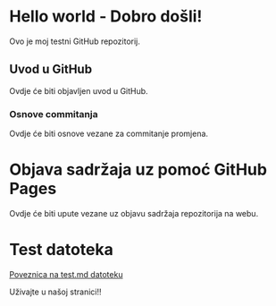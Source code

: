 # Hello world - Dobro došli!
Ovo je moj testni GitHub repozitorij.

## Uvod u GitHub

Ovdje će biti objavljen uvod u GitHub.

### Osnove commitanja

Ovdje će biti osnove vezane za commitanje promjena.

# Objava sadržaja uz pomoć GitHub Pages

Ovdje će biti upute vezane uz objavu sadržaja  repozitorija na webu.

# Test datoteka

[Poveznica na test.md datoteku](test.md)

Uživajte u našoj stranici!!

